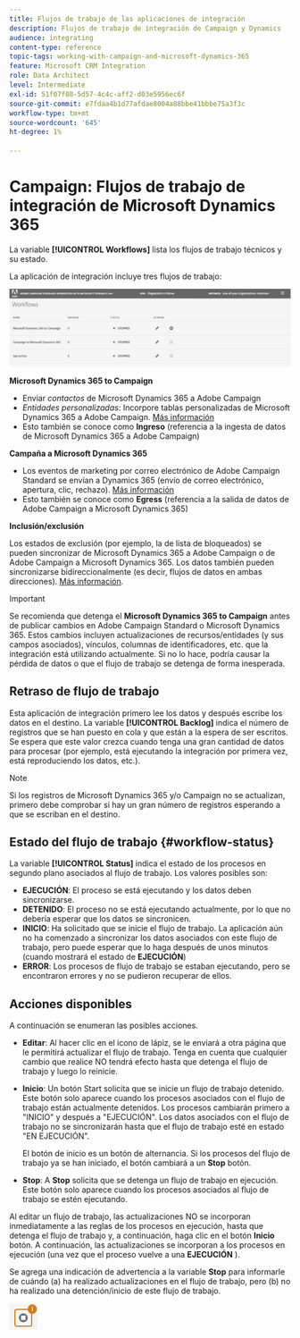 ```yaml
---
title: Flujos de trabajo de las aplicaciones de integración
description: Flujos de trabajo de integración de Campaign y Dynamics
audience: integrating
content-type: reference
topic-tags: working-with-campaign-and-microsoft-dynamics-365
feature: Microsoft CRM Integration
role: Data Architect
level: Intermediate
exl-id: 51f07f08-5d57-4c4c-aff2-d03e5956ec6f
source-git-commit: e7fdaa4b1d77afdae8004a88bbe41bbbe75a3f3c
workflow-type: tm+mt
source-wordcount: '645'
ht-degree: 1%

---
```


# Campaign: Flujos de trabajo de integración de Microsoft Dynamics 365

La variable **[!UICONTROL Workflows]** lista los flujos de trabajo técnicos y su estado.

La aplicación de integración incluye tres flujos de trabajo:

![](assets/do-not-localize/d365-to-acs-ui-page-workflows.png)

**Microsoft Dynamics 365 to Campaign**
* Enviar *contactos* de Microsoft Dynamics 365 a Adobe Campaign
* *Entidades personalizadas*: Incorpore tablas personalizadas de Microsoft Dynamics 365 a Adobe Campaign. [Más información](../../integrating/using/d365-acs-using-the-integration.md#data-flows)
* Esto también se conoce como **Ingreso** (referencia a la ingesta de datos de Microsoft Dynamics 365 a Adobe Campaign)

**Campaña a Microsoft Dynamics 365**
* Los eventos de marketing por correo electrónico de Adobe Campaign Standard se envían a Dynamics 365 (envío de correo electrónico, apertura, clic, rechazo). [Más información](../../integrating/using/d365-acs-using-the-integration.md#email-marketing-event-flow)
* Esto también se conoce como **Egress** (referencia a la salida de datos de Adobe Campaign a Microsoft Dynamics 365)

**Inclusión/exclusión**

Los estados de exclusión (por ejemplo, la  de lista de bloqueados) se pueden sincronizar de Microsoft Dynamics 365 a Adobe Campaign o de Adobe Campaign a Microsoft Dynamics 365. Los datos también pueden sincronizarse bidireccionalmente (es decir, flujos de datos en ambas direcciones). [Más información](../../integrating/using/d365-acs-self-service-app-data-sync.md#opt-in-out-wf).

>[!IMPORTANT]
>
>Se recomienda que detenga el **Microsoft Dynamics 365 to Campaign** antes de publicar cambios en Adobe Campaign Standard o Microsoft Dynamics 365. Estos cambios incluyen actualizaciones de recursos/entidades (y sus campos asociados), vínculos, columnas de identificadores, etc. que la integración está utilizando actualmente. Si no lo hace, podría causar la pérdida de datos o que el flujo de trabajo se detenga de forma inesperada.

## Retraso de flujo de trabajo

Esta aplicación de integración primero lee los datos y después escribe los datos en el destino. La variable **[!UICONTROL Backlog]** indica el número de registros que se han puesto en cola y que están a la espera de ser escritos. Se espera que este valor crezca cuando tenga una gran cantidad de datos para procesar (por ejemplo, está ejecutando la integración por primera vez, está reproduciendo los datos, etc.).

>[!NOTE]
>Si los registros de Microsoft Dynamics 365 y/o Campaign no se actualizan, primero debe comprobar si hay un gran número de registros esperando a que se escriban en el destino.

## Estado del flujo de trabajo {#workflow-status}

La variable **[!UICONTROL Status]** indica el estado de los procesos en segundo plano asociados al flujo de trabajo. Los valores posibles son:

* **EJECUCIÓN**: El proceso se está ejecutando y los datos deben sincronizarse.
* **DETENIDO**: El proceso no se está ejecutando actualmente, por lo que no debería esperar que los datos se sincronicen.
* **INICIO**: Ha solicitado que se inicie el flujo de trabajo. La aplicación aún no ha comenzado a sincronizar los datos asociados con este flujo de trabajo, pero puede esperar que lo haga después de unos minutos (cuando mostrará el estado de **EJECUCIÓN**)
* **ERROR**: Los procesos de flujo de trabajo se estaban ejecutando, pero se encontraron errores y no se pudieron recuperar de ellos.

## Acciones disponibles

A continuación se enumeran las posibles acciones.

* **Editar**: Al hacer clic en el icono de lápiz, se le enviará a otra página que le permitirá actualizar el flujo de trabajo. Tenga en cuenta que cualquier cambio que realice NO tendrá efecto hasta que detenga el flujo de trabajo y luego lo reinicie.

* **Inicio**: Un botón Start solicita que se inicie un flujo de trabajo detenido. Este botón solo aparece cuando los procesos asociados con el flujo de trabajo están actualmente detenidos. Los procesos cambiarán primero a &quot;INICIO&quot; y después a &quot;EJECUCIÓN&quot;. Los datos asociados con el flujo de trabajo no se sincronizarán hasta que el flujo de trabajo esté en estado &quot;EN EJECUCIÓN&quot;.

   El botón de inicio es un botón de alternancia. Si los procesos del flujo de trabajo ya se han iniciado, el botón cambiará a un **Stop** botón.

* **Stop**: A **Stop** solicita que se detenga un flujo de trabajo en ejecución. Este botón solo aparece cuando los procesos asociados al flujo de trabajo se estén ejecutando.

Al editar un flujo de trabajo, las actualizaciones NO se incorporan inmediatamente a las reglas de los procesos en ejecución, hasta que detenga el flujo de trabajo y, a continuación, haga clic en el botón **Inicio** botón. A continuación, las actualizaciones se incorporan a los procesos en ejecución (una vez que el proceso vuelve a una **EJECUCIÓN** ).

Se agrega una indicación de advertencia a la variable **Stop** para informarle de cuándo (a) ha realizado actualizaciones en el flujo de trabajo, pero (b) no ha realizado una detención/inicio de este flujo de trabajo.

![](assets/do-not-localize/d365-to-acs-icon-stop-with-changes.png)
